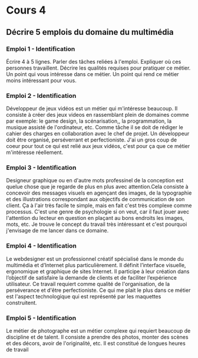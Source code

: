 # Cours 4
## Décrire 5 emplois du domaine du multimédia


### Emploi 1 - Identification
Écrire 4 à 5 lignes. Parler des tâches reliées à l'emploi. Expliquer où ces personnes travaillent. Décrire les qualités requises pour pratiquer ce métier. Un point qui vous intéresse dans ce métier. Un point qui rend ce métier moins intéressant pour vous.  

### Emploi 2 - Identification
Développeur de jeux vidéos est un métier qui m'intéresse beaucoup. Il consiste à créer des jeux videos en rassemblant plein de domaines comme par exemple: le game design, la scénarisation,, la programmation, la musique assisté de l'ordinateur, etc. Comme tâche il se doit de rédiger le cahier des charges en collaboration avec le chef de projet. Un développeur doit être organisé, perséverrant et perfectioniste. J'ai un gros coup de coeur pour tout ce qui est relié aux jeux vidéos, c'est pour ça que ce métier m'intéresse réellement.

### Emploi 3 - Identification
Designeur graphique ou en d'autre mots professinel de la conception est quelue chose que je regarde de plus en plus avec attention.Cela consiste à concevoir des messages visuels en agençant des images, de la typographie et des illustrations correspondant aux objectifs de communication de son client. Ça à l'air très facile te simple, mais en fait c'est très complexe comme processus. C'est une genre de psychologie si on veut, car il faut jouer avec l'attention du lecteur en question en plaçant au bons endroits les images, mots, etc. Je trouve le concept du travail très intéressant et c'est pourquoi j'envisage de me lancer dans ce domaine.

### Emploi 4 - Identification
Le webdesigner est un professionnel créatif spécialisé dans le monde du multimédia et d’Internet plus particulièrement. Il définit l’interface visuelle, ergonomique et graphique de sites Internet. Il participe à leur création dans l’objectif de satisfaire la demande de clients et de faciliter l’expérience utilisateur. Ce travail requiert comme qualité de l'organisation, de la perséverance et d'être perfectioniste. Ce qui me plait le plus dans ce métier est l'aspect technologique qui est représenté par les maquettes construitent.
### Emploi 5 - Identification
Le métier de photographe est un métier complexe qui requiert beaucoup de discipline et de talent. Il consiste a prendre des photos, monter des scènes et des décors, avoir de l'originalité, etc. Il est constitué de longues heures de travail


